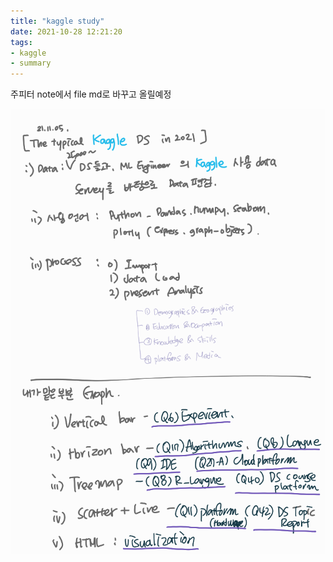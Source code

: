 ```yaml
---
title: "kaggle study"
date: 2021-10-28 12:21:20
tags:
- kaggle
- summary
---
```


주피터 note에서 file md로 바꾸고 올릴예정

![kaggle_Comp](../imeges/kaggle.png)